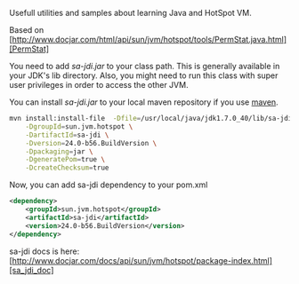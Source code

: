 Usefull utilities and samples about learning Java and HotSpot VM.

Based on [http://www.docjar.com/html/api/sun/jvm/hotspot/tools/PermStat.java.html][PermStat]

You need to add _sa-jdi.jar_ to your class path. This is generally available in your JDK's lib directory. Also, you might need to run this class with super user privileges in order to access the other JVM.

You can install _sa-jdi.jar_ to your local maven repository if you use [maven][maven].

```bash
mvn install:install-file  -Dfile=/usr/local/java/jdk1.7.0_40/lib/sa-jdi.jar \
    -DgroupId=sun.jvm.hotspot \
    -DartifactId=sa-jdi \
    -Dversion=24.0-b56.BuildVersion \
    -Dpackaging=jar \
    -DgeneratePom=true \
    -DcreateChecksum=true
```

Now, you can add sa-jdi dependency to your pom.xml


```xml
<dependency>
    <groupId>sun.jvm.hotspot</groupId>
    <artifactId>sa-jdi</artifactId>
    <version>24.0-b56.BuildVersion</version>
</dependency>
```

sa-jdi docs is here: [http://www.docjar.com/docs/api/sun/jvm/hotspot/package-index.html][sa_jdi_doc]

[PermStat]: http://www.docjar.com/html/api/sun/jvm/hotspot/tools/PermStat.java.html "PermStat"

[maven]: http://maven.apache.org/ "maven"

[sa_jdi_doc]: http://www.docjar.com/docs/api/sun/jvm/hotspot/package-index.html "sa-jdi docs"




